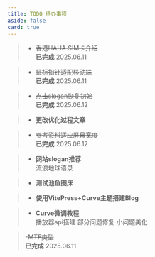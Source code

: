 ```yaml
---
title: TODO 待办事项
aside: false
card: true
---
```


> - ~~香港HAHA SIM卡介绍~~<br>
**已完成** 2025.06.11

> - ~~鼠标指针适配移动端~~<br>
**已完成** 2025.06.11

> - ~~点击slogan恢复初始~~<br>
**已完成** 2025.06.12

> - **更改优化过程文章**<br>

> - ~~参考资料适应屏幕宽度~~<br>
**已完成** 2025.06.12

> - **网站slogan推荐** <br>
流浪地球语录

> - **测试池鱼图床**<br>

> - **使用VitePress+Curve主题搭建Blog**<br>

> - **Curve微调教程**<br>
播放器api搭建 部分问题修复 小问题美化

> -~~MTF类型~~<br>
**已完成** 2025.06.11